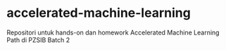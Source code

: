 # accelerated-machine-learning
Repositori untuk hands-on dan homework Accelerated Machine Learning Path di PZSIB Batch 2
